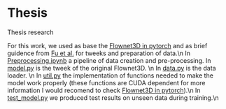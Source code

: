 # Thesis
Thesis research

For this work, we used as base the [Flownet3D in pytorch](https://github.com/hyangwinter/flownet3d_pytorch) and as brief guidence from [Fu et al.](https://pubmed.ncbi.nlm.nih.gov/33129147/) for tweeks and preparation of data.\n
In [Preprocessing.ipynb](https://github.com/lameski123/prethesis/blob/main/Preprocessing.ipynb) a pipeline of data creation and pre-processing.
In [model.py](https://github.com/lameski123/prethesis/blob/main/model.py) is the tweek of the original Flownet3D. \n
In [data.py](https://github.com/lameski123/prethesis/blob/main/data.py) is the data loader. \n
In [util.py](https://github.com/lameski123/prethesis/blob/main/util.py) the implementation of functions needed to make the model work properly (these functions are CUDA dependent for more information I would recomend to check [Flownet3D in pytorch](https://github.com/hyangwinter/flownet3d_pytorch)).\n
In [test_model.py](https://github.com/lameski123/prethesis/blob/main/distError.py) we produced test results on unseen data during training.\n



